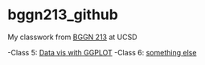 # bggn213_github
My classwork from [BGGN 213](https://bioboot.github.io/bggn213_F23/) at UCSD


-Class 5: [Data vis with GGPLOT](https://github.com/a6quach/bggn213_github/blob/main/Class%205/Class%205.pdf)
-Class 6: [something else]()
